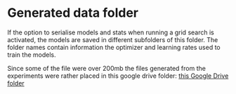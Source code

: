 # Generated data folder
If the option to serialise models and stats when running a grid search is activated, the models are saved in different subfolders of this folder. The folder names contain information the optimizer and learning rates used to train the models.

Since some of the file were over  200mb the files generated from the experiments were rather placed in this google drive folder: [this Google Drive folder](https://drive.google.com/drive/folders/17c7PySAorwY0P0VVEdMLnEwskU3yQMyT?usp=sharing)
